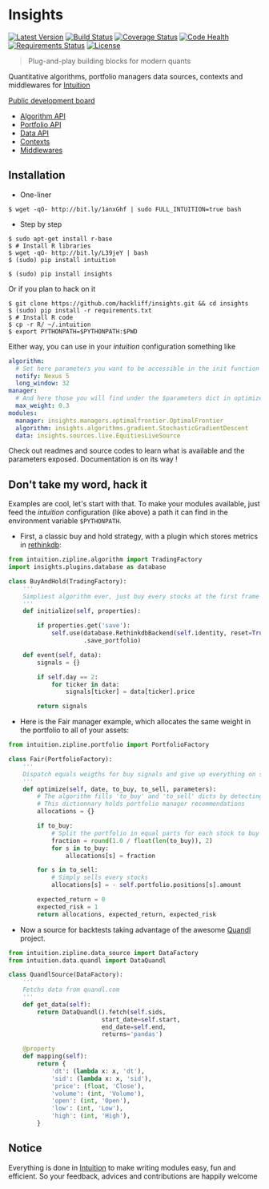 Insights
========

[![Latest Version](https://pypip.in/v/insights/badge.png)](https://pypi.python.org/pypi/insights/)
[![Build Status](https://travis-ci.org/hackliff/insights.png?branch=master)](https://travis-ci.org/hackliff/insights)
[![Coverage Status](https://coveralls.io/repos/hackliff/insights/badge.png)](https://coveralls.io/r/hackliff/insights)
[![Code Health](https://landscape.io/github/hackliff/insights/master/landscape.png)](https://landscape.io/github/hackliff/insights/master)
[![Requirements Status](https://requires.io/github/hackliff/insights/requirements.png?branch=master)](https://requires.io/github/hackliff/insights/requirements/?branch=master)
[![License](https://pypip.in/license/insights/badge.png)](https://pypi.python.org/pypi/insights/)

> Plug-and-play building blocks for modern quants

Quantitative algorithms, portfolio managers data sources, contexts and
middlewares for [Intuition][3]

[Public development board][1]

* [Algorithm API](https://github.com/hackliff/insights/blob/master/insights/algorithms/readme.md)
* [Portfolio API](https://github.com/hackliff/insights/blob/master/insights/managers/readme.md)
* [Data API](https://github.com/hackliff/insights/blob/master/insights/sources/readme.md)
* [Contexts](https://github.com/hackliff/insights/blob/master/insights/contexts/readme.md)
* [Middlewares](https://github.com/hackliff/insights/blob/master/insights/contexts/readme.md)


Installation
------------

* One-liner

```console
$ wget -qO- http://bit.ly/1anxGhf | sudo FULL_INTUITION=true bash
```

* Step by step

```console
$ sudo apt-get install r-base
$ # Install R libraries
$ wget -qO- http://bit.ly/L39jeY | bash
$ (sudo) pip install intuition

$ (sudo) pip install insights
```

Or if you plan to hack on it

```console
$ git clone https://github.com/hackliff/insights.git && cd insights
$ (sudo) pip install -r requirements.txt
$ # Install R code
$ cp -r R/ ~/.intuition
$ export PYTHONPATH=$PYTHONPATH:$PWD
```

Either way, you can use in your *intuition* configuration something like

```yaml
algorithm:
  # Set here parameters you want to be accessible in the init function
  notify: Nexus 5
  long_window: 32
manager:
  # And here those you will find under the $parameters dict in optimize()
  max_weight: 0.3
modules:
  manager: insights.managers.optimalfrontier.OptimalFrontier
  algorithm: insights.algorithms.gradient.StochasticGradientDescent
  data: insights.sources.live.EquitiesLiveSource
```

Check out readmes and source codes to learn what is available and the
parameters exposed. Documentation is on its way !


Don't take my word, hack it
---------------------------

Examples are cool, let's start with that. To make your modules available, just
feed the *intuition* configuration (like above) a path it can find in the
environment variable `$PYTHONPATH`.

* First, a classic buy and hold strategy, with a plugin which stores metrics in
[rethinkdb](www.rethinkdb.com):

```python
from intuition.zipline.algorithm import TradingFactory
import insights.plugins.database as database

class BuyAndHold(TradingFactory):
    '''
    Simpliest algorithm ever, just buy every stocks at the first frame
    '''
    def initialize(self, properties):

        if properties.get('save'):
            self.use(database.RethinkdbBackend(self.identity, reset=True)
                     .save_portfolio)

    def event(self, data):
        signals = {}

        if self.day == 2:
            for ticker in data:
                signals[ticker] = data[ticker].price

        return signals
```

* Here is the Fair manager example, which allocates the same weight in the
  portfolio to all of your assets:

```python
from intuition.zipline.portfolio import PortfolioFactory

class Fair(PortfolioFactory):
    '''
    Dispatch equals weigths for buy signals and give up everything on sell ones
    '''
    def optimize(self, date, to_buy, to_sell, parameters):
        # The algorithm fills 'to_buy' and 'to_sell' dicts by detecting buy and sell signals
        # This dictionnary holds portfolio manager recommendations
        allocations = {}

        if to_buy:
            # Split the portfolio in equal parts for each stock to buy
            fraction = round(1.0 / float(len(to_buy)), 2)
            for s in to_buy:
                allocations[s] = fraction

        for s in to_sell:
            # Simply sells every stocks
            allocations[s] = - self.portfolio.positions[s].amount

        expected_return = 0
        expected_risk = 1
        return allocations, expected_return, expected_risk
```

* Now a source for backtests taking advantage of the awesome [Quandl][2] project.

```python
from intuition.zipline.data_source import DataFactory
from intuition.data.quandl import DataQuandl

class QuandlSource(DataFactory):
    '''
    Fetchs data from quandl.com
    '''
    def get_data(self):
        return DataQuandl().fetch(self.sids,
                          start_date=self.start,
                          end_date=self.end,
                          returns='pandas')

    @property
    def mapping(self):
        return {
            'dt': (lambda x: x, 'dt'),
            'sid': (lambda x: x, 'sid'),
            'price': (float, 'Close'),
            'volume': (int, 'Volume'),
            'open': (int, 'Open'),
            'low': (int, 'Low'),
            'high': (int, 'High'),
        }
```

Notice
------

Everything is done in [Intuition][3] to make writing modules easy, fun and
efficient. So your feedback, advices and contributions are happily welcome

[1]: https://trello.com/b/WvJDlynt/intuition
[2]: http://www.quandl.com/
[3]: https://github.com/hackliff/intuition
